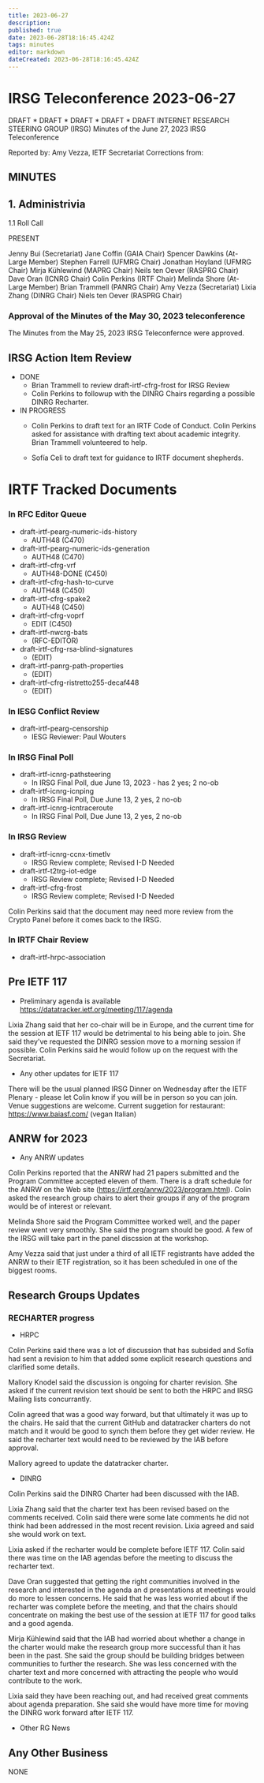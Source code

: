 ```yaml
---
title: 2023-06-27
description: 
published: true
date: 2023-06-28T18:16:45.424Z
tags: minutes
editor: markdown
dateCreated: 2023-06-28T18:16:45.424Z
---
```


# IRSG Teleconference 2023-06-27

DRAFT * DRAFT * DRAFT * DRAFT * DRAFT
INTERNET RESEARCH STEERING GROUP (IRSG)
Minutes of the June 27, 2023 IRSG Teleconference

Reported by: Amy Vezza, IETF Secretariat
Corrections from: 

MINUTES
---------------------------------
## 1. Administrivia
1.1 Roll Call

PRESENT

Jenny Bui (Secretariat)
Jane Coffin (GAIA Chair)
Spencer Dawkins (At-Large Member)
Stephen Farrell (UFMRG Chair)
Jonathan Hoyland (UFMRG Chair)
Mirja Kühlewind (MAPRG Chair)
Neils ten Oever (RASPRG Chair)
Dave Oran (ICNRG Chair)
Colin Perkins (IRTF Chair)
Melinda Shore (At-Large Member)
Brian Trammell (PANRG Chair)
Amy Vezza (Secretariat)
Lixia Zhang (DINRG Chair)
Niels ten Oever (RASPRG Chair)

### Approval of the Minutes of the May 30, 2023 teleconference

The Minutes from the May 25, 2023 IRSG Teleconfernce were approved.

## IRSG Action Item Review
* DONE
    * Brian Trammell to review draft-irtf-cfrg-frost for IRSG Review
    * Colin Perkins to followup with the DINRG Chairs regarding a possible DINRG Recharter.
* IN PROGRESS
    * Colin Perkins to draft text for an IRTF Code of Conduct.
        Colin Perkins asked for assistance with drafting text about academic integrity. Brian Trammell volunteered to help.

    * Sofía Celi to draft text for guidance to IRTF document shepherds.

# IRTF Tracked Documents
### In RFC Editor Queue
* draft-irtf-pearg-numeric-ids-history
    * AUTH48 (C470)
* draft-irtf-pearg-numeric-ids-generation
    * AUTH48 (C470)
* draft-irtf-cfrg-vrf 
    * AUTH48-DONE (C450)
* draft-irtf-cfrg-hash-to-curve 
    * AUTH48 (C450)
* draft-irtf-cfrg-spake2
    * AUTH48 (C450)
* draft-irtf-cfrg-voprf 
    * EDIT (C450)
* draft-irtf-nwcrg-bats 
    * (RFC-EDITOR)
* draft-irtf-cfrg-rsa-blind-signatures 
    * (EDIT)
* draft-irtf-panrg-path-properties 
    * (EDIT)
* draft-irtf-cfrg-ristretto255-decaf448 
    * (EDIT)


### In IESG Conflict Review
* draft-irtf-pearg-censorship
    * IESG Reviewer: Paul Wouters

### In IRSG Final Poll

* draft-irtf-icnrg-pathsteering 
    * In IRSG Final Poll, due June 13, 2023 - has 2 yes; 2 no-ob
* draft-irtf-icnrg-icnping 
    * In IRSG Final Poll, Due June 13, 2 yes, 2 no-ob
* draft-irtf-icnrg-icntraceroute
    * In IRSG Final Poll, Due June 13, 2 yes, 2 no-ob

### In IRSG Review

* draft-irtf-icnrg-ccnx-timetlv
    * IRSG Review complete; Revised I-D Needed
* draft-irtf-t2trg-iot-edge
    * IRSG Review complete; Revised I-D Needed
* draft-irtf-cfrg-frost 
    * IRSG Review complete; Revised I-D Needed 

Colin Perkins said that the document may need more review from the Crypto Panel before it comes back to the IRSG.

### In IRTF Chair Review
* draft-irtf-hrpc-association

## Pre IETF 117
* Preliminary agenda is available https://datatracker.ietf.org/meeting/117/agenda

Lixia Zhang said that her co-chair will be in Europe, and the current time for the session at IETF 117 would be detrimental to his being able to join. She said they've requested the DINRG session move to a morning session if possible. Colin Perkins said he would follow up on the request with the Secretariat. 

* Any other updates for IETF 117

There will be the usual planned IRSG Dinner on Wednesday after the IETF Plenary - please let Colin know if you will be in person so you can join. Venue suggestions are welcome. 
Current suggetion for restaurant: https://www.baiasf.com/ (vegan Italian)

## ANRW for 2023 
* Any ANRW updates

Colin Perkins reported that the ANRW had 21 papers submitted and the Program Committee accepted eleven of them. There is a draft schedule for the ANRW on the Web site (https://irtf.org/anrw/2023/program.html). Colin asked the research group chairs to alert their groups if any of the program would be of interest or relevant. 

Melinda Shore said the Program Committee worked well, and the paper review went very smoothly. She said the program should be good. A few of the IRSG will take part in the panel discssion at the workshop.

Amy Vezza said that just under a third of all IETF registrants have added the ANRW to their IETF registration, so it has been scheduled in one of the biggest rooms.

## Research Groups Updates
### RECHARTER progress 
   * HRPC

Colin Perkins said there was a lot of discussion that has subsided and Sofía had sent a revision to him that added some explicit research questions and clarified some details.
    
Mallory Knodel said the discussion is ongoing for charter revision. She asked if the current revision text should be sent to both the HRPC and IRSG Mailing lists concurrantly. 
    
Colin agreed that was a good way forward, but that ultimately it was up to the chairs. He said that the current GitHub and datatracker charters do not match and it would be good to synch them before they get wider review. He said the recharter text would need to be reviewed by the IAB before approval.
    
Mallory agreed to update the datatracker charter.

   * DINRG
 
Colin Perkins said the DINRG Charter had been discussed with the IAB. 
    
Lixia Zhang said that the charter text has been revised based on the comments received. Colin said there were some late comments he did not think had been addressed in the most recent revision. Lixia agreed and said she would work on text.
    
Lixia asked if the recharter would be complete before IETF 117. Colin said there was time on the IAB agendas before the meeting to discuss the recharter text.
    
Dave Oran suggested that getting the right communities involved in the research and interested in the agenda an d presentations at meetings would do more to lessen concerns. He said that he was less worried about if the recharter was complete before the meeting, and that the chairs should concentrate on making the best use of the session at IETF 117 for good talks and a good agenda.
    
Mirja Kühlewind said that the IAB had worried about whether a change in the charter would make the research group more successful than it has been in the past. She said the group should be building bridges between communities to further the research. She was less concerned with the charter text and more concerned with attracting the people who would contribute to the work.
    
Lixia said they have been reaching out, and had received great comments about agenda preparation. She said she would have more time for moving the DINRG work forward after IETF 117.

* Other RG News

## Any Other Business

NONE
